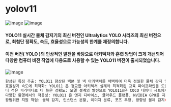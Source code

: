 # yolov11
![image](https://github.com/user-attachments/assets/cbe6d258-bdfb-4d4b-a2f8-e21df55122ac)
![image](https://github.com/user-attachments/assets/1d5f4638-d6a8-4134-a32e-d0b926989543)
#### YOLO11 실시간 물체 감지기의 최신 버전인 Ultralytics YOLO 시리즈의 최신 버전으로, 최첨단 정확도, 속도, 효율성으로 가능성의 한계를 재정의합니다. 
#### 이전 버전( YOLO )의 인상적인 발전을 바탕으로 아키텍처와 훈련 방법이 크게 개선되어 다양한 컴퓨터 비전 작업에 다용도로 사용할 수 있는 YOLO11 버전이 출시되었습니다.
![image](https://github.com/user-attachments/assets/216b2dec-a1ee-461e-af20-20ad1cebbc2c)
```bash
향상된 특징 추출: YOLO11 향상된 백본 및 넥 아키텍처를 채택하여 더욱 정밀한 물체 감지 및 복잡한 작업 수행을 위해 특징 추출 기능을 향상시켰습니다.
효율성과 속도에 최적화: YOLO11 은 정교한 아키텍처 설계와 최적화된 교육 파이프라인을 도입하여 처리 속도를 높이고 정확도와 성능 간의 최적의 균형을 유지합니다.
더 적은 파라미터로 더 높은 정확도: 모델 설계의 발전으로 YOLO11m은 COCO 데이터 세트에서 더 높은 평균 정밀도 (mAP)를 달성하는 동시에 YOLOv8m 보다 22% 적은 수의 매개변수를 사용하여 정확도 저하 없이 계산 효율을 높였습니다.
다양한 환경에서의 적응성: YOLO11 은 엣지 디바이스, 클라우드 플랫폼, NVIDIA GPU를 지원하는 시스템 등 다양한 환경에 원활하게 배포할 수 있어 유연성을 극대화합니다.
광범위한 지원 작업: 물체 감지, 인스턴스 분할, 이미지 분류, 포즈 추정, 방향성 물체 감지(OBB) 등 다양한 컴퓨터 비전 과제에 대응할 수 있도록 설계되었습니다( YOLO11 )

